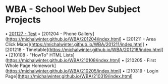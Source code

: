 # WBA - School Web Dev Subject Projects
• [201127 - Test](https://michalwinter.github.io/WBA/201127/index.html)
• [201204 - Phone Gallery](https://michalwinter.github.io/WBA/201204/index.html]
• [201211 - Area Click Maps](https://michalwinter.github.io/WBA/201211/index.html]
• [201218 - Timetable](https://michalwinter.github.io/WBA/201218/index.html]
• [210108 - "HowTo" HTML Lists](https://michalwinter.github.io/WBA/210108/index.html]
• [210205 - First Whole Page Homework](https://michalwinter.github.io/WBA/210205/index.html]
• [210319 - Login Page](https://michalwinter.github.io/WBA/210319/index.html]
